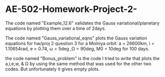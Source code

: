 # AE-502-Homework-Project-2-

The code named "Example_12.6" validates the Gauss variational/planetary equations
by plotting them over a time of 2days.  

The code named "Gauss_variational_eqns" plots the Gauss variation equations for
hw/proj 2 question 3 for a Molniya orbit: a = 26600km, i = 1.10654rad, e = 0.74, 
ω = 5deg ,Ω = 90deg, M0 = 10deg for 100 days. 

the code named "Bonus_problem" is the code I tried to write that plots the a,i,e,w, & Ω
by using the same method that was used for the other two codes. But unfortunately
it gives empty plots. 
